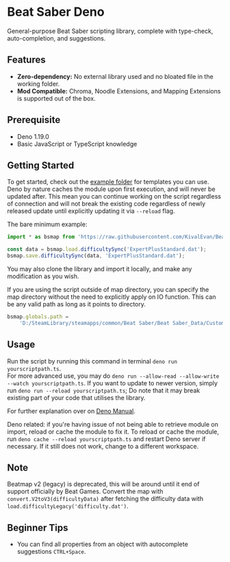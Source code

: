 # Beat Saber Deno

General-purpose Beat Saber scripting library, complete with type-check, auto-completion, and suggestions.

## Features

-   **Zero-dependency:** No external library used and no bloated file in the working folder.
-   **Mod Compatible:** Chroma, Noodle Extensions, and Mapping Extensions is supported out of the box.

## Prerequisite

-   Deno 1.19.0
-   Basic JavaScript or TypeScript knowledge

## Getting Started

To get started, check out the [example folder](https://github.com/KivalEvan/BeatSaber-MappingScript/tree/main/deno/example) for templates you can use.
Deno by nature caches the module upon first execution, and will never be updated after. This mean you can continue working on the script regardless of connection and will not break the existing code regardless of newly released update until explicitly updating it via `--reload` flag.

The bare minimum example:

```ts
import * as bsmap from 'https://raw.githubusercontent.com/KivalEvan/BeatSaber-MappingScript/main/deno/mod.ts';

const data = bsmap.load.difficultySync('ExpertPlusStandard.dat');
bsmap.save.difficultySync(data, 'ExpertPlusStandard.dat');
```

You may also clone the library and import it locally, and make any modification as you wish.

If you are using the script outside of map directory, you can specify the map directory without the need to explicitly apply on IO function. This can be any valid path as long as it points to directory.

```ts
bsmap.globals.path =
    'D:/SteamLibrary/steamapps/common/Beat Saber/Beat Saber_Data/CustomWIPLevels/YOUR_MAP_FOLDER/';
```

## Usage

Run the script by running this command in terminal `deno run yourscriptpath.ts`.  
For more advanced use, you may do `deno run --allow-read --allow-write --watch yourscriptpath.ts`.
If you want to update to newer version, simply run `deno run --reload yourscriptpath.ts`; Do note that it may break existing part of your code that utilises the library.

For further explanation over on [Deno Manual](https://deno.land/manual).

Deno related: if you're having issue of not being able to retrieve module on import, reload or cache the module to fix it. To reload or cache the module, run `deno cache --reload yourscriptpath.ts` and restart Deno server if necessary. If it still does not work, change to a different workspace.

## Note

Beatmap v2 (legacy) is deprecated, this will be around until it end of support officially by Beat Games. Convert the map with `convert.V2toV3(difficultyData)` after fetching the difficulty data with `load.difficultyLegacy('difficulty.dat')`.

## Beginner Tips

-   You can find all properties from an object with autocomplete suggestions `CTRL+Space`.
